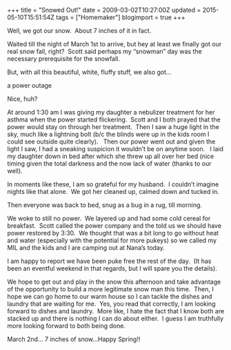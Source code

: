 +++
title = "Snowed Out!"
date = 2009-03-02T10:27:00Z
updated = 2015-05-10T15:51:54Z
tags = ["Homemaker"]
blogimport = true 
+++

Well, we got our snow.&#160; About 7 inches of it in fact.&#160; 

Waited till the night of March 1st to arrive, but hey at least we finally got our real snow fall, right?&#160; Scott said perhaps my “snowman” day was the necessary prerequisite for the snowfall.&#160; 

But, with all this beautiful, white, fluffy stuff, we also got…

a power outage

Nice, huh?&#160; 

At around 1:30 am I was giving my daughter a nebulizer treatment for her asthma when the power started flickering.&#160; Scott and I both prayed that the power would stay on through her treatment.&#160; Then I saw a huge light in the sky, much like a lightning bolt (b/c the blinds were up in the kids room I could see outside quite clearly).&#160;&#160; Then our power went out and given the light I saw, I had a sneaking suspicion it wouldn’t be on anytime soon.&#160;&#160; I laid my daughter down in bed after which she threw up all over her bed (nice timing given the total darkness and the now lack of water (thanks to our well).&#160; 

In moments like these, I am so grateful for my husband.&#160; I couldn’t imagine nights like that alone.&#160; We got her cleaned up, calmed down and tucked in.&#160; 

Then everyone was back to bed, snug as a bug in a rug, till morning.

We woke to still no power.&#160; We layered up and had some cold cereal for breakfast.&#160; Scott called the power company and the told us we should have power restored by 3:30.&#160; We thought that was a bit long to go without heat and water (especially with the potential for more pukeys) so we called my MIL and the kids and I are camping out at Nana’s today.&#160; 

I am happy to report we have been puke free the rest of the day.&#160; (It has been an eventful weekend in that regards, but I will spare you the details).&#160; 

We hope to get out and play in the snow this afternoon and take advantage of the opportunity to build a more legitimate snow man this time.&#160; Then, I hope we can go home to our warm house so I can tackle the dishes and laundry that are waiting for me.&#160; Yes, you read that correctly, I am looking forward to dishes and laundry.&#160; More like, I hate the fact that I know both are stacked up and there is nothing I can do about either.&#160; I guess I am truthfully more looking forward to both being done.&#160; 

March 2nd… 7 inches of snow…Happy Spring!!&#160; 
